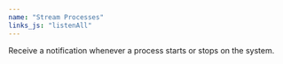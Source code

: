 ```yaml
---
name: "Stream Processes"
links_js: "listenAll"
---
```

Receive a notification whenever a process starts or stops on the system.
